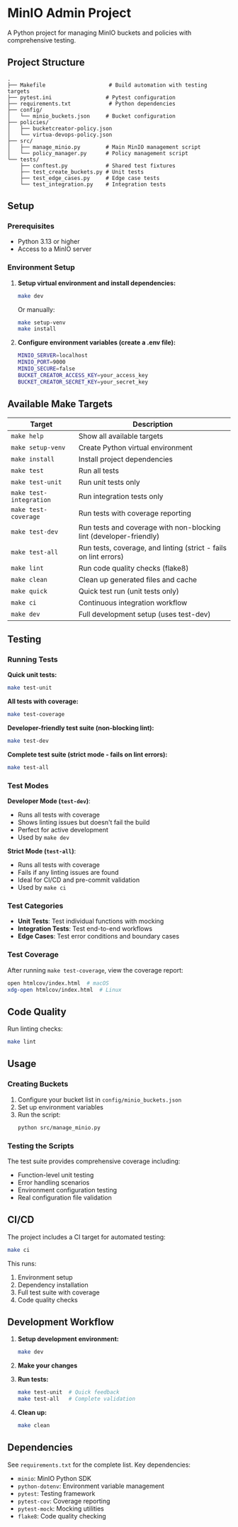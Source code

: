 # MinIO Admin Project

A Python project for managing MinIO buckets and policies with comprehensive testing.

## Project Structure

```
.
├── Makefile                    # Build automation with testing targets
├── pytest.ini                 # Pytest configuration
├── requirements.txt            # Python dependencies
├── config/
│   └── minio_buckets.json     # Bucket configuration
├── policies/
│   ├── bucketcreator-policy.json
│   └── virtua-devops-policy.json
├── src/
│   ├── manage_minio.py        # Main MinIO management script
│   └── policy_manager.py      # Policy management script
└── tests/
    ├── conftest.py            # Shared test fixtures
    ├── test_create_buckets.py # Unit tests
    ├── test_edge_cases.py     # Edge case tests
    └── test_integration.py    # Integration tests
```

## Setup

### Prerequisites
- Python 3.13 or higher
- Access to a MinIO server

### Environment Setup

1. **Setup virtual environment and install dependencies:**
   ```bash
   make dev
   ```

   Or manually:
   ```bash
   make setup-venv
   make install
   ```

2. **Configure environment variables (create a .env file):**
   ```bash
   MINIO_SERVER=localhost
   MINIO_PORT=9000
   MINIO_SECURE=false
   BUCKET_CREATOR_ACCESS_KEY=your_access_key
   BUCKET_CREATOR_SECRET_KEY=your_secret_key
   ```

## Available Make Targets

| Target | Description |
|--------|-------------|
| `make help` | Show all available targets |
| `make setup-venv` | Create Python virtual environment |
| `make install` | Install project dependencies |
| `make test` | Run all tests |
| `make test-unit` | Run unit tests only |
| `make test-integration` | Run integration tests only |
| `make test-coverage` | Run tests with coverage reporting |
| `make test-dev` | Run tests and coverage with non-blocking lint (developer-friendly) |
| `make test-all` | Run tests, coverage, and linting (strict - fails on lint errors) |
| `make lint` | Run code quality checks (flake8) |
| `make clean` | Clean up generated files and cache |
| `make quick` | Quick test run (unit tests only) |
| `make ci` | Continuous integration workflow |
| `make dev` | Full development setup (uses test-dev) |

## Testing

### Running Tests

**Quick unit tests:**
```bash
make test-unit
```

**All tests with coverage:**
```bash
make test-coverage
```

**Developer-friendly test suite (non-blocking lint):**
```bash
make test-dev
```

**Complete test suite (strict mode - fails on lint errors):**
```bash
make test-all
```

### Test Modes

**Developer Mode (`test-dev`)**:
- Runs all tests with coverage
- Shows linting issues but doesn't fail the build
- Perfect for active development
- Used by `make dev`

**Strict Mode (`test-all`)**:
- Runs all tests with coverage  
- Fails if any linting issues are found
- Ideal for CI/CD and pre-commit validation
- Used by `make ci`

### Test Categories

- **Unit Tests**: Test individual functions with mocking
- **Integration Tests**: Test end-to-end workflows
- **Edge Cases**: Test error conditions and boundary cases

### Test Coverage

After running `make test-coverage`, view the coverage report:
```bash
open htmlcov/index.html  # macOS
xdg-open htmlcov/index.html  # Linux
```

## Code Quality

Run linting checks:
```bash
make lint
```

## Usage

### Creating Buckets

1. Configure your bucket list in `config/minio_buckets.json`
2. Set up environment variables
3. Run the script:
   ```bash
   python src/manage_minio.py
   ```

### Testing the Scripts

The test suite provides comprehensive coverage including:
- Function-level unit testing
- Error handling scenarios
- Environment configuration testing
- Real configuration file validation

## CI/CD

The project includes a CI target for automated testing:
```bash
make ci
```

This runs:
1. Environment setup
2. Dependency installation
3. Full test suite with coverage
4. Code quality checks

## Development Workflow

1. **Setup development environment:**
   ```bash
   make dev
   ```

2. **Make your changes**

3. **Run tests:**
   ```bash
   make test-unit  # Quick feedback
   make test-all   # Complete validation
   ```

4. **Clean up:**
   ```bash
   make clean
   ```

## Dependencies

See `requirements.txt` for the complete list. Key dependencies:
- `minio`: MinIO Python SDK
- `python-dotenv`: Environment variable management
- `pytest`: Testing framework
- `pytest-cov`: Coverage reporting
- `pytest-mock`: Mocking utilities
- `flake8`: Code quality checking